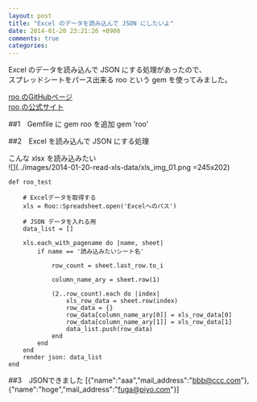 ```yaml
---
layout: post
title: "Excel のデータを読み込んで JSON にしたいよ"
date: 2014-01-20 23:21:26 +0900
comments: true
categories: 
---
```

Excel のデータを読み込んで JSON にする処理があったので、  
スプレッドシートをパース出来る roo という gem を使ってみました。    

[roo のGitHubページ](https://github.com/Empact/roo)  
[roo の公式サイト](http://roo.rubyforge.org/)


##1　Gemfile に gem roo を追加
    gem 'roo'

##2　Excel を読み込んで JSON にする処理

こんな xlsx を読み込みたい  
![](../images/2014-01-20-read-xls-data/xls_img_01.png =245x202)

    def roo_test
        
        # Excelデータを取得する
        xls = Roo::Spreadsheet.open('Excelへのパス')

        # JSON データを入れる用
        data_list = []

        xls.each_with_pagename do |name, sheet|
            if name == '読み込みたいシート名'

                row_count = sheet.last_row.to_i

                column_name_ary = sheet.row(1)

                (2..row_count).each do |index|
                    xls_row_data = sheet.row(index)
                    row_data = {}
                    row_data[column_name_ary[0]] = xls_row_data[0]
                    row_data[column_name_ary[1]] = xls_row_data[1]
                    data_list.push(row_data)
                end
            end
        end
        render json: data_list
    end

##3　JSONできました
[{"name":"aaa","mail_address":"bbb@ccc.com"},{"name":"hoge","mail_address":"fuga@piyo.com"}]    